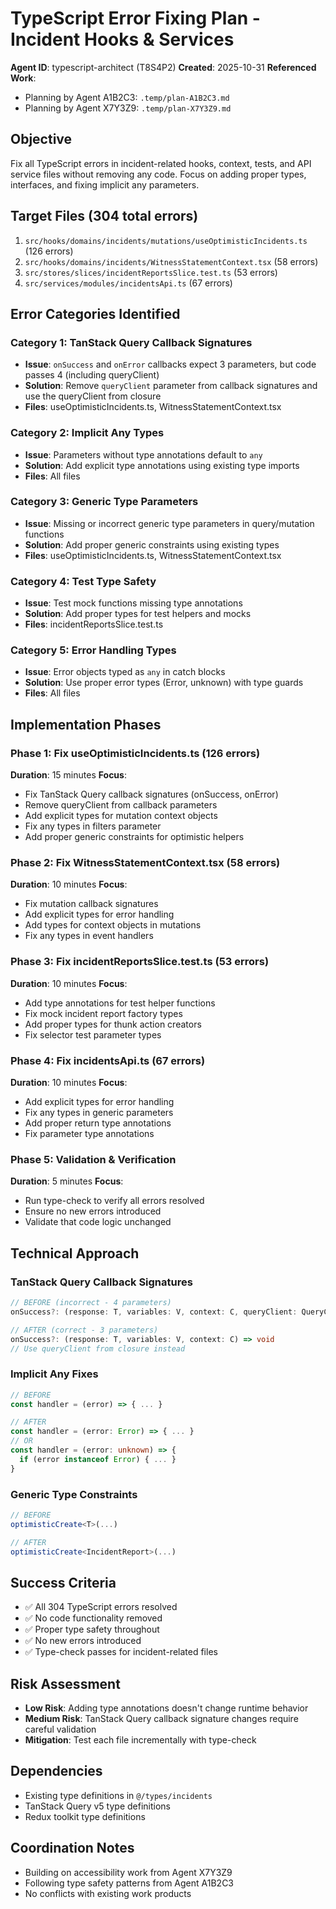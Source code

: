 # TypeScript Error Fixing Plan - Incident Hooks & Services
**Agent ID**: typescript-architect (T8S4P2)
**Created**: 2025-10-31
**Referenced Work**:
- Planning by Agent A1B2C3: `.temp/plan-A1B2C3.md`
- Planning by Agent X7Y3Z9: `.temp/plan-X7Y3Z9.md`

## Objective
Fix all TypeScript errors in incident-related hooks, context, tests, and API service files without removing any code. Focus on adding proper types, interfaces, and fixing implicit any parameters.

## Target Files (304 total errors)
1. `src/hooks/domains/incidents/mutations/useOptimisticIncidents.ts` (126 errors)
2. `src/hooks/domains/incidents/WitnessStatementContext.tsx` (58 errors)
3. `src/stores/slices/incidentReportsSlice.test.ts` (53 errors)
4. `src/services/modules/incidentsApi.ts` (67 errors)

## Error Categories Identified

### Category 1: TanStack Query Callback Signatures
- **Issue**: `onSuccess` and `onError` callbacks expect 3 parameters, but code passes 4 (including queryClient)
- **Solution**: Remove `queryClient` parameter from callback signatures and use the queryClient from closure
- **Files**: useOptimisticIncidents.ts, WitnessStatementContext.tsx

### Category 2: Implicit Any Types
- **Issue**: Parameters without type annotations default to `any`
- **Solution**: Add explicit type annotations using existing type imports
- **Files**: All files

### Category 3: Generic Type Parameters
- **Issue**: Missing or incorrect generic type parameters in query/mutation functions
- **Solution**: Add proper generic constraints using existing types
- **Files**: useOptimisticIncidents.ts, WitnessStatementContext.tsx

### Category 4: Test Type Safety
- **Issue**: Test mock functions missing type annotations
- **Solution**: Add proper types for test helpers and mocks
- **Files**: incidentReportsSlice.test.ts

### Category 5: Error Handling Types
- **Issue**: Error objects typed as `any` in catch blocks
- **Solution**: Use proper error types (Error, unknown) with type guards
- **Files**: All files

## Implementation Phases

### Phase 1: Fix useOptimisticIncidents.ts (126 errors)
**Duration**: 15 minutes
**Focus**:
- Fix TanStack Query callback signatures (onSuccess, onError)
- Remove queryClient from callback parameters
- Add explicit types for mutation context objects
- Fix any types in filters parameter
- Add proper generic constraints for optimistic helpers

### Phase 2: Fix WitnessStatementContext.tsx (58 errors)
**Duration**: 10 minutes
**Focus**:
- Fix mutation callback signatures
- Add explicit types for error handling
- Add types for context objects in mutations
- Fix any types in event handlers

### Phase 3: Fix incidentReportsSlice.test.ts (53 errors)
**Duration**: 10 minutes
**Focus**:
- Add type annotations for test helper functions
- Fix mock incident report factory types
- Add proper types for thunk action creators
- Fix selector test parameter types

### Phase 4: Fix incidentsApi.ts (67 errors)
**Duration**: 10 minutes
**Focus**:
- Add explicit types for error handling
- Fix any types in generic parameters
- Add proper return type annotations
- Fix parameter type annotations

### Phase 5: Validation & Verification
**Duration**: 5 minutes
**Focus**:
- Run type-check to verify all errors resolved
- Ensure no new errors introduced
- Validate that code logic unchanged

## Technical Approach

### TanStack Query Callback Signatures
```typescript
// BEFORE (incorrect - 4 parameters)
onSuccess?: (response: T, variables: V, context: C, queryClient: QueryClient) => void

// AFTER (correct - 3 parameters)
onSuccess?: (response: T, variables: V, context: C) => void
// Use queryClient from closure instead
```

### Implicit Any Fixes
```typescript
// BEFORE
const handler = (error) => { ... }

// AFTER
const handler = (error: Error) => { ... }
// OR
const handler = (error: unknown) => {
  if (error instanceof Error) { ... }
}
```

### Generic Type Constraints
```typescript
// BEFORE
optimisticCreate<T>(...)

// AFTER
optimisticCreate<IncidentReport>(...)
```

## Success Criteria
- ✅ All 304 TypeScript errors resolved
- ✅ No code functionality removed
- ✅ Proper type safety throughout
- ✅ No new errors introduced
- ✅ Type-check passes for incident-related files

## Risk Assessment
- **Low Risk**: Adding type annotations doesn't change runtime behavior
- **Medium Risk**: TanStack Query callback signature changes require careful validation
- **Mitigation**: Test each file incrementally with type-check

## Dependencies
- Existing type definitions in `@/types/incidents`
- TanStack Query v5 type definitions
- Redux toolkit type definitions

## Coordination Notes
- Building on accessibility work from Agent X7Y3Z9
- Following type safety patterns from Agent A1B2C3
- No conflicts with existing work products
